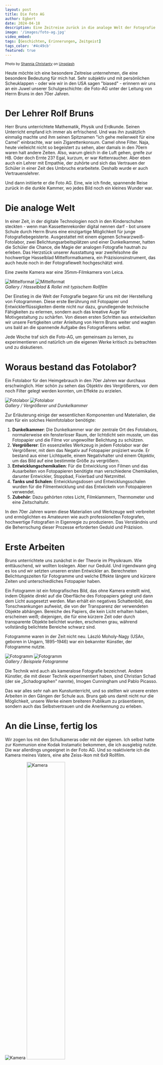 ```yaml
---
layout: post
title: Die Foto AG
author: Egbert
date: 2024-04-18
description: Eine Zeitreise zurück in die analoge Welt der Fotografie
image: '/images/foto-ag.jpg'
video_embed: 
tags: [Geschichten, Erinnerungen, Zeitgeist]
tags_color: '#4c49cb'
featured: true
---
```


<small>Photo by [Shannia Christanty](https://unsplash.com/@shanniacy?utm_content=creditCopyText&utm_medium=referral&utm_source=unsplash) on [Unsplash](https://unsplash.com/photos/a-close-up-of-a-film-strip-with-a-building-in-the-background-VLcR2YhFHN8?utm_content=creditCopyText&utm_medium=referral&utm_source=unsplash)</small>

Heute möchte ich eine besondere Zeitreise unternehmen, die eine besondere Bedeutung für mich hat. Sehr subjektiv und mit persönlichen Scheuklappen - oder wie wir in den USA sagen "biased" - erinnern wir uns an ein Juwel unserer Schulgeschichte: die Foto-AG unter der Leitung von Herrn Bruns in den 70er Jahren.

# Der Lehrer Rolf Bruns

Herr Bruns unterrichtete Mathematik, Physik und Erdkunde. Seinen Unterricht empfand ich immer als erfrischend. Und was ihn zusätzlich einmalig machte und ihm seinen Spitznamen "ich gehe meilenweit für eine Camel" einbrachte, war sein Zigarettenkonsum. Camel ohne Filter. Naja, heute vielleicht nicht so begeistert zu sehen, aber damals in den 70ern waren halt andere Zeiten. Also, warum gleich in die Luft gehen, greife zur HB. Oder doch Ernte 23? Egal, kurzum, er war Kettenraucher. Aber eben auch ein Lehrer mit Empathie, der zuhörte und sich das Vertrauen der Schüler in einer Zeit des Umbruchs erarbeitete. Deshalb wurde er auch Vertrauenslehrer.

Und dann initiierte er die Foto AG. Eine, wie ich finde, spannende Reise zurück in die dunkle Kammer, wo jedes Bild noch ein kleines Wunder war.

# Die analoge Welt

In einer Zeit, in der digitale Technologien noch in den Kinderschuhen steckten - wenn man Kassettenrekorder digital nennen darf - bot unsere Schule durch Herrn Bruns eine einzigartige Möglichkeit für junge Fotografiebegeisterte. Ausgestattet mit einem eigenen Schwarzweiß-Fotolabor, zwei Belichtungsarbeitsplätzen und einer Dunkelkammer, hatten die Schüler die Chance, die Magie der analogen Fotografie hautnah zu erleben. Das Herzstück unserer Ausstattung war zweifelsohne die hochwertige Hasselblad Mittelformatkamera, ein Präzisionsinstrument, das auch heute noch in der Fotografiewelt hochgeschätzt wird.

Eine zweite Kamera war eine 35mm-Filmkamera von Leica.

<div class="gallery-box">
  <div class="gallery gallery--post">
    <img src="/images/hasselblad1.jpg" loading="lazy" alt="Mittelformat">
    <img src="/images/hasselblad2.jpg" loading="lazy" alt="Mittelformat">
  </div>
  <em>Gallery / Hasselblad & Rollei mit typischem Rollfilm</em>
</div>

Der Einstieg in die Welt der Fotografie begann für uns mit der Herstellung von Fotogrammen. Diese erste Berührung mit Fotopapier und Entwicklerflüssigkeiten diente nicht nur dazu, grundlegende technische Fähigkeiten zu erlernen, sondern auch das kreative Auge für Motivgestaltung zu schärfen. Von diesen ersten Schritten aus entwickelten wir unsere Fertigkeiten unter Anleitung von Herrn Bruns weiter und wagten uns bald an die spannende Aufgabe des Fotografierens selbst.

Jede Woche traf sich die Foto-AG, um gemeinsam zu lernen, zu experimentieren und natürlich um die eigenen Werke kritisch zu betrachten und zu diskutieren.

# Woraus bestand das Fotolabor?

Ein Fotolabor für den Heimgebrauch in den 70er Jahren war durchaus erschwinglich. 
Hier schön zu sehen das Objektiv des Vergrößerers, vor dem noch Filter gelegt werden konnten, um Effekte zu erzielen.

<div class="gallery-box">
  <div class="gallery gallery--post">
    <img src="/images/Fotolabor1.jpg" loading="lazy" alt="Fotolabor">
    <img src="/images/Fotolabor2.jpg" loading="lazy" alt="Fotolabor">
  </div>
  <em>Gallery / Vergrößerer und Dunkelkammer</em>
</div>

Zur Erläuterung einige der wesentlichen Komponenten und Materialien, die man für ein solches Heimfotolabor benötigte:

1. **Dunkelkammer**: Die Dunkelkammer war der zentrale Ort des Fotolabors, normalerweise ein fensterloser Raum, der lichtdicht sein musste, um das Fotopapier und die Filme vor ungewollter Belichtung zu schützen.
2. **Vergrößerer**: Ein essenzielles Werkzeug in jedem Fotolabor war der Vergrößerer, mit dem das Negativ auf Fotopapier projiziert wurde. Er bestand aus einer Lichtquelle, einem Negativhalter und einem Objektiv, um das Bild auf eine bestimmte Größe zu vergrößern.
3. **Entwicklungschemikalien**: Für die Entwicklung von Filmen und das Ausarbeiten von Fotopapieren benötigte man verschiedene Chemikalien, darunter Entwickler, Stoppbad, Fixierbad und Netzmittel.
4. **Tanks und Schalen**: Entwicklungsdosen und Entwicklungsschalen wurden für die Filmentwicklung und das Entwickeln von Fotopapieren verwendet.
5. **Zubehör**: Dazu gehörten rotes Licht, Filmklammern, Thermometer und eine Zeitschaltuhr.

In den 70er Jahren waren diese Materialien und Werkzeuge weit verbreitet und ermöglichten es Amateuren wie auch professionellen Fotografen, hochwertige Fotografien in Eigenregie zu produzieren. Das Verständnis und die Beherrschung dieser Prozesse erforderten Geduld und Präzision.

# Erste Arbeiten

Bruns unterrichtete uns zunächst in der Theorie im Physikraum. Wie enttäuschend, wir wollten loslegen. Aber nur Geduld. Und irgendwann ging es los und wir setzten unseren ersten Entwickler an. Berechneten Belichtungszeiten für Fotogramme und welche Effekte längere und kürzere Zeiten und unterschiedliches Fotopapier haben.

Ein Fotogramm ist ein fotografisches Bild, das ohne Kamera erstellt wird, indem Objekte direkt auf die Oberfläche des Fotopapiers gelegt und dann dem Licht ausgesetzt werden. Man erhält ein negatives Schattenbild, das Tonschwankungen aufweist, die von der Transparenz der verwendeten Objekte abhängen. Bereiche des Papiers, die kein Licht erhalten haben, erscheinen weiß; diejenigen, die für eine kürzere Zeit oder durch transparente Objekte belichtet wurden, erscheinen grau, während vollständig belichtete Bereiche schwarz sind.

Fotogramme waren in der Zeit nicht neu. László Moholy-Nagy (USAn, geboren in Ungarn, 1895–1946) war ein bekannter Künstler, der Fotogramme nutzte.

<div class="gallery-box">
  <div class="gallery gallery--post">
    <img src="/images/fotogramm1.jpg" loading="lazy" alt="Fotogramm">
    <img src="/images/fotogramm2.jpg" loading="lazy" alt="Fotogramm">
  </div>
  <em>Gallery / Beispiele Fotogramme</em>
</div>

Die Technik wird auch als kameralose Fotografie bezeichnet. Andere Künstler, die mit dieser Technik experimentiert haben, sind Christian Schad (der sie „Schadographen" nannte), Imogen Cunningham und Pablo Picasso.

Das war alles sehr nah am Kunstunterricht, und so stellten wir unsere ersten Arbeiten in den Gängen der Schule aus. Bruns gab uns damit nicht nur die Möglichkeit, unsere Werke einem breiteren Publikum zu präsentieren, sondern auch das Selbstvertrauen und die Anerkennung zu erleben.

# An die Linse, fertig los

Wir zogen los mit den Schulkameras oder mit der eigenen. Ich selbst hatte zur Kommunion eine Kodak Instamatic bekommen, die ich ausgiebig nutzte. Die war allerdings ungeeignet in der Foto AG. Und so reaktivierte ich die Kamera meines Vaters, eine alte Zeiss-Ikon mit 6x9 Rollfilm.

<div class="gallery-box">
  <div class="gallery gallery--post">
    <img src="/images/kodakinstamatic.jpg" loading="lazy" alt="Kamera">
    <img src="/images/zeiss-ikon.jpeg" loading="lazy" alt="Kamera" style="width: 50%;">
  </div>
  <em>Gallery / Erste Kameras</em>
</div>

Nach der ersten Exkursion ging es daran, zum ersten Mal Filme zu entwickeln.

Mit sehr viel Geduld zeigte uns Mr. Camel, wie ein Film in die Entwicklertrommel zu bekommen ist. Nicht einfach! Und dann ging es in die Dunkelkammer, und das Ganze wurde am lebenden Objekt in der Finsternis wiederholt.

Das Ergebnis war der erste selbst entwickelte Film und das Sahnehäubchen: die dann hergestellten Papierabzüge.

Nicht viele meiner Fotos bzw. Negative habe ich noch. Die Aufnahme des Sadecki-Denkmals an der Lippe habe ich noch in der Chronik des ASV Dorsten verwendet. Und dann hier noch eine Aufnahme meines treuen Dackels, Scotty (genau, beam me up).

<div class="gallery-box">
  <div class="gallery gallery--post">
    <img src="/images/scotty.jpg" loading="lazy" alt="Scotty">
    <img src="/images/sadecki-asv.jpg" loading="lazy" alt="Sadecki Denkmal">
  </div>
  <em>Gallery / Once Upon a Time</em>
</div>

Bei mir wurde es dann während der Foto-AG noch ein eigenes Fotolabor, das ich mir zusammengespart hatte. Das Objektiv war von Rodenstock, und ich habe "Tonnen an Material" entwickelt, auch uralt Fotos der Familie und Bruns konnte man immer um Rat fragen.

Ich hatte noch etliche Jahre Kontakt mit Rolf Bruns, und wir haben uns ausgetauscht. Mein letzter Besuch und Kontakt war, um ein geliehenes Buch "Fotos: Selbst entwickeln - Selbst vergrößern: Kreatives Gestalten und praktische Technik - Color und Schwarzweiß" abzuholen. Das war so 1978.

Für mich sind die Erfahrungen und Erinnerungen, die wir in der Foto-AG sammeln durften, unvergesslich. Fotografie und später Film haben mich mein Leben lang begleitet. Rolf Bruns lehrte uns nicht nur über Blenden, Belichtungszeiten und Komposition, sondern auch über Geduld, Präzision und künstlerischen Ausdruck.

Vielen Dank, "Camel ohne Filter".

**P.S.**

Dank **Johannes Götte** gibt es dieses Foto - aufgenommen während der Verabschiedung 2016 - auf dem rechts der Zugang "Fotolabor" zu sehen ist (links geht es zur Lehrüche, die gab es damals noch nicht)

<div class="gallery-box">
  <div class="gallery gallery--post">
    <img src="/images/verabschiedung-goette2.jpg" loading="lazy" alt="Fotolabor">
    <img src="/images/verabschiedung-goette5-physikraum.jpg" loading="lazy" alt="Physik" style="width: 50%;">
  </div>
  <em>Gallery / Fotolabor & Physikraum</em>
</div>

**P.P.S**
Du hast eine Geschichte? Fotos? Dann schreib was unter "Kontakt"